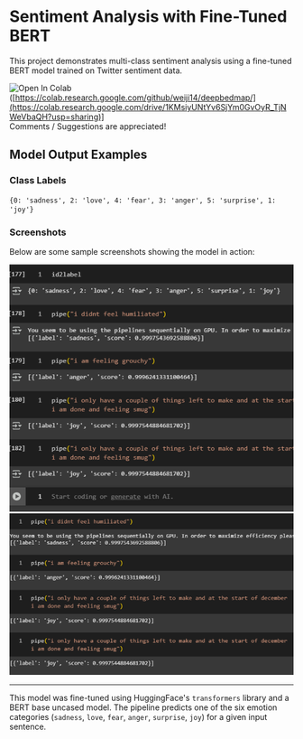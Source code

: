 # Sentiment Analysis with Fine-Tuned BERT

This project demonstrates multi-class sentiment analysis using a fine-tuned BERT model trained on Twitter sentiment data.

![Open In Colab](https://colab.research.google.com/assets/colab-badge.svg)([https://colab.research.google.com/github/weiji14/deepbedmap/](https://colab.research.google.com/drive/1KMsiyUNtYv6SjYm0GvOyR_TjNWeVbaQH?usp=sharing)] <br>
Comments / Suggestions are appreciated!

## Model Output Examples

### Class Labels

```
{0: 'sadness', 2: 'love', 4: 'fear', 3: 'anger', 5: 'surprise', 1: 'joy'}
```
### Screenshots

Below are some sample screenshots showing the model in action:

![Example 1](images/img1.png) <br>
![Example 2](images/img2.png)

---

This model was fine-tuned using HuggingFace's `transformers` library and a BERT base uncased model. The pipeline predicts one of the six emotion categories (`sadness`, `love`, `fear`, `anger`, `surprise`, `joy`) for a given input sentence.

